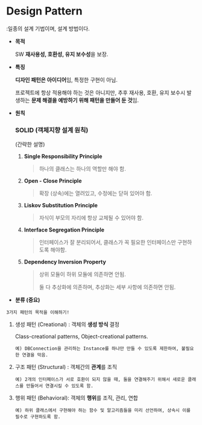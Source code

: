 # Design Pattern

:일종의 설계 기법이며, 설계 방법이다.

- **목적**
    
    SW **재사용성, 호환성, 유지 보수성**을 보장.
    
- **특징**
    
    **디자인 패턴은 아이디어**임, 특정한 구현이 아님.
    
    프로젝트에 항상 적용해야 하는 것은 아니지만, 추후 재사용, 호환, 유지 보수시 발생하는 **문제 해결을 예방하기 위해 패턴을 만들어 둔 것**임.
    
- **원칙**
    
    ### **SOLID (객체지향 설계 원칙)**
    
    (간략한 설명)
    
    1. **Single Responsibility Principle**
        
        > 하나의 클래스는 하나의 역할만 해야 함.
        > 
    2. **Open - Close Principle**
        
        > 확장 (상속)에는 열려있고, 수정에는 닫혀 있어야 함.
        > 
    3. **Liskov Substitution Principle**
        
        > 자식이 부모의 자리에 항상 교체될 수 있어야 함.
        > 
    4. **Interface Segregation Principle**
        
        > 인터페이스가 잘 분리되어서, 클래스가 꼭 필요한 인터페이스만 구현하도록 해야함.
        > 
    5. **Dependency Inversion Property**
        
        > 상위 모듈이 하위 모듈에 의존하면 안됨.
        > 
        > 
        > 둘 다 추상화에 의존하며, 추상화는 세부 사항에 의존하면 안됨.
        > 
- **분류 (중요)**

`3가지 패턴의 목적을 이해하기!`

1. 생성 패턴 (Creational) : 객체의 **생성 방식** 결정
    
    Class-creational patterns, Object-creational patterns.
    
    `예) DBConnection을 관리하는 Instance를 하나만 만들 수 있도록 제한하여, 불필요한 연결을 막음.`
    
2. 구조 패턴 (Structural) : 객체간의 **관계**를 조직
    
    `예) 2개의 인터페이스가 서로 호환이 되지 않을 때, 둘을 연결해주기 위해서 새로운 클래스를 만들어서 연결시킬 수 있도록 함.`
    
3. 행위 패턴 (Behavioral): 객체의 **행위**를 조직, 관리, 연합
    
    `예) 하위 클래스에서 구현해야 하는 함수 및 알고리즘들을 미리 선언하여, 상속시 이를 필수로 구현하도록 함.`
